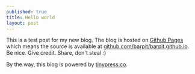 ```yaml
---
published: true
title: Hello world
layout: post
---
```

This is a test post for my new blog. The blog is hosted on [Github Pages](http://pages.github.com/) which means the source is available at [github.com/barpit/barpit.github.io](http://github.com/barpit/barpit.github.io). Be nice. Give credit. Share, don't steal :)

By the way, this blog is powered by [tinypress.co](https://tinypress.co).